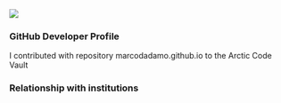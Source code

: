 <img src="https://marcodadamoeu.files.wordpress.com/2020/04/cropped-icona-marco-dadamo-1.png">

### GitHub Developer Profile
I contributed with repository marcodadamo.github.io to the Arctic Code Vault

### Relationship with institutions

